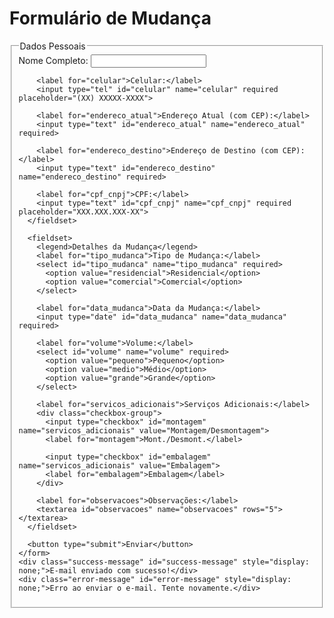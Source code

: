 <!DOCTYPE html>
<html lang="pt-br">
<head>
  <meta charset="UTF-8">
  <meta name="viewport" content="width=device-width, initial-scale=1.0">
  <title>Formulário de Mudança</title>
  <link rel="stylesheet" href="styles.css">
  <link rel="manifest" href="manifest.json">
  <meta name="theme-color" content="#007BFF">
</head>
<body>
  <div class="form-container">
    <h1>Formulário de Mudança</h1>
    <form id="form-mudanca">
      <fieldset>
        <legend>Dados Pessoais</legend>
        <label for="nome">Nome Completo:</label>
        <input type="text" id="nome" name="nome" required>

        <label for="celular">Celular:</label>
        <input type="tel" id="celular" name="celular" required placeholder="(XX) XXXXX-XXXX">

        <label for="endereco_atual">Endereço Atual (com CEP):</label>
        <input type="text" id="endereco_atual" name="endereco_atual" required>

        <label for="endereco_destino">Endereço de Destino (com CEP):</label>
        <input type="text" id="endereco_destino" name="endereco_destino" required>

        <label for="cpf_cnpj">CPF:</label>
        <input type="text" id="cpf_cnpj" name="cpf_cnpj" required placeholder="XXX.XXX.XXX-XX">
      </fieldset>

      <fieldset>
        <legend>Detalhes da Mudança</legend>
        <label for="tipo_mudanca">Tipo de Mudança:</label>
        <select id="tipo_mudanca" name="tipo_mudanca" required>
          <option value="residencial">Residencial</option>
          <option value="comercial">Comercial</option>
        </select>

        <label for="data_mudanca">Data da Mudança:</label>
        <input type="date" id="data_mudanca" name="data_mudanca" required>

        <label for="volume">Volume:</label>
        <select id="volume" name="volume" required>
          <option value="pequeno">Pequeno</option>
          <option value="medio">Médio</option>
          <option value="grande">Grande</option>
        </select>

        <label for="servicos_adicionais">Serviços Adicionais:</label>
        <div class="checkbox-group">
          <input type="checkbox" id="montagem" name="servicos_adicionais" value="Montagem/Desmontagem">
          <label for="montagem">Mont./Desmont.</label>

          <input type="checkbox" id="embalagem" name="servicos_adicionais" value="Embalagem">
          <label for="embalagem">Embalagem</label>
        </div>

        <label for="observacoes">Observações:</label>
        <textarea id="observacoes" name="observacoes" rows="5"></textarea>
      </fieldset>

      <button type="submit">Enviar</button>
    </form>
    <div class="success-message" id="success-message" style="display: none;">E-mail enviado com sucesso!</div>
    <div class="error-message" id="error-message" style="display: none;">Erro ao enviar o e-mail. Tente novamente.</div>
  </div>

  <script src="https://cdn.jsdelivr.net/npm/@emailjs/browser@3/dist/email.min.js"></script>
  <script src="script.js"></script>
  <script>
    if ('serviceWorker' in navigator) {
      navigator.serviceWorker.register('/service-worker.js')
        .then(() => console.log('Service Worker registrado!'))
        .catch(error => console.error('Erro ao registrar o Service Worker:', error));
    }
  </script>
</body>
</html>